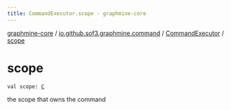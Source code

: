 ```yaml
---
title: CommandExecutor.scope - graphmine-core
---
```


[graphmine-core](../../index.html) / [io.github.sof3.graphmine.command](../index.html) / [CommandExecutor](index.html) / [scope](./scope.html)

# scope

`val scope: `[`C`](index.html#C)

the scope that owns the command

